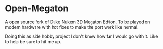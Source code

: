 # Open-Megaton
A open source fork of Duke Nukem 3D Megaton Edtion. To be played on modern hardware with hot fixes to make the port work like normal.

Doing this as side hobby project I don't know how far I would go with it. 
Like to help be sure to hit me up.
